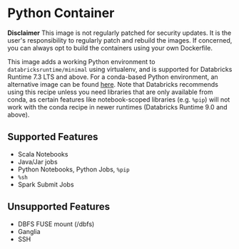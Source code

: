 # Python Container

**Disclaimer** This image is not regularly patched for security updates. It is the user's responsibility to regularly patch and rebuild the images. If concerned, you can always opt to build the containers using your own Dockerfile.

This image adds a working Python environment to `databricksruntime/minimal` using virtualenv, and is supported for Databricks Runtime 7.3 LTS and above.
For a conda-based Python environment, an alternative image can be found [here](https://github.com/databricks/containers/tree/master/ubuntu/python-conda).
Note that Databricks recommends using this recipe unless you need libraries that are only available from conda, as certain features like notebook-scoped libraries (e.g. `%pip`) will not work with the conda recipe in newer runtimes (Databricks Runtime 9.0 and above).

## Supported Features
  - Scala Notebooks
  - Java/Jar jobs
  - Python Notebooks, Python Jobs, `%pip`
  - `%sh`
  - Spark Submit Jobs

## Unsupported Features
  - DBFS FUSE mount (/dbfs)
  - Ganglia
  - SSH
